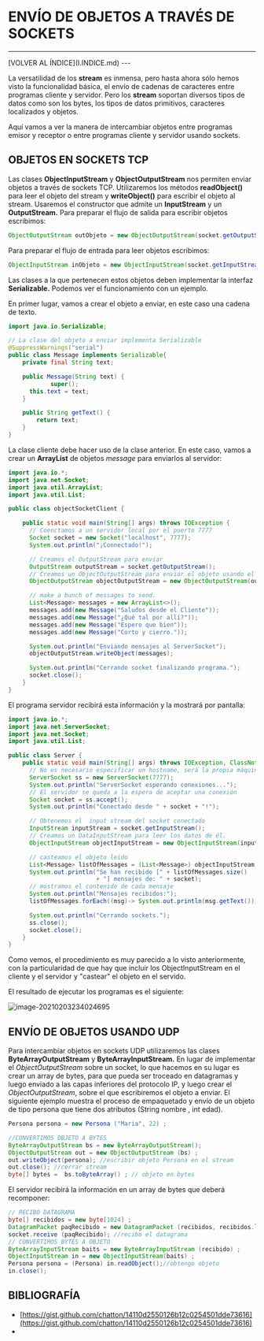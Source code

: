 # ENVÍO DE OBJETOS A TRAVÉS DE SOCKETS

<hr>
[VOLVER AL ÍNDICE](I.INDICE.md)
---

La versatilidad de los **stream** es inmensa, pero hasta ahora sólo hemos visto la funcionalidad básica, el envío de cadenas de caracteres entre programas cliente y servidor. Pero los **stream** soportan diversos tipos de datos como son los bytes, los tipos de datos primitivos, caracteres localizados y objetos.

Aquí vamos a ver la manera de intercambiar objetos entre programas emisor y receptor o entre programas cliente y servidor usando sockets.



## **OBJETOS EN SOCKETS TCP**

Las clases **ObjectlnputStream** y **ObjectOutputStream** nos permiten enviar objetos a través de sockets TCP. Utilizaremos los métodos **readObject()** para leer el objeto del stream y **writeObject()** para escribir el objeto al stream. Usaremos el constructor que admite un **InputStream** y un **OutputStream.** Para preparar el flujo de salida para escribir objetos escribimos:

```java
ObjectOutputStream outObjeto = new ObjectOutputStream(socket.getOutputStream());
```
Para preparar el flujo de entrada para leer objetos escribimos:
```java
ObjectInputStream inObjeto = new ObjectInputStream(socket.getInputStream());
```

Las clases a la que pertenecen estos objetos deben implementar la interfaz **Serializable.** Podemos ver el funcionamiento con un ejemplo.

En primer lugar, vamos a crear el objeto a enviar, en este caso una cadena de texto.

```java
import java.io.Serializable;

// La clase del objeto a enviar implementa Serializable
@SuppressWarnings("serial")
public class Message implements Serializable{
    private final String text;

    public Message(String text) {
			super();
      this.text = text;
    }

    public String getText() {
        return text;
    }
}
```

La clase cliente debe hacer uso de la clase anterior. En este caso, vamos a crear un **ArrayList** de objetos *message* para enviarlos al servidor:

```java
import java.io.*;
import java.net.Socket;
import java.util.ArrayList;
import java.util.List;

public class objectSocketClient {

    public static void main(String[] args) throws IOException {
      // Coenctamos a un servidor local por el puerto 7777
      Socket socket = new Socket("localhost", 7777);
      System.out.println("¡Connectado!");

      // Creamos el OutputStream para enviar
      OutputStream outputStream = socket.getOutputStream();
      // Creamos un ObjectOutputStream para enviar el objeto usando el anterior
      ObjectOutputStream objectOutputStream = new ObjectOutputStream(outputStream);

      // make a bunch of messages to send.
      List<Message> messages = new ArrayList<>();
      messages.add(new Message("Saludos desde el Cliente"));
      messages.add(new Message("¿Qué tal por allí?"));
      messages.add(new Message("Espero que bien"));
      messages.add(new Message("Corto y cierro."));

      System.out.println("Enviando mensajes al ServerSocket");
      objectOutputStream.writeObject(messages);

      System.out.println("Cerrando socket finalizando programa.");
      socket.close();
    }
}
```

El programa servidor recibirá esta información y la mostrará por pantalla:

```java
import java.io.*;
import java.net.ServerSocket;
import java.net.Socket;
import java.util.List;

public class Server {
    public static void main(String[] args) throws IOException, ClassNotFoundException {
      // No es necesario especificar un hostname, será la propia máquina
      ServerSocket ss = new ServerSocket(7777);
      System.out.println("ServerSocket esperando conexiones...");
      // El servidor se queda a la espera de aceptar una conexión  
      Socket socket = ss.accept(); 
      System.out.println("Conectado desde " + socket + "!");

      // Obtenemos el  input stream del socket conectado
      InputStream inputStream = socket.getInputStream();
      // Creamos un DataInputStream para leer los datos de él.
      ObjectInputStream objectInputStream = new ObjectInputStream(inputStream);

      // casteamos el objeto leido
      List<Message> listOfMessages = (List<Message>) objectInputStream.readObject();
      System.out.println("Se han recibido [" + listOfMessages.size() 
                         + "] mensajes de: " + socket);
      // mostramos el contenido de cada mensaje
      System.out.println("Mensajes recibidos:");
      listOfMessages.forEach((msg)-> System.out.println(msg.getText()));

      System.out.println("Cerrando sockets.");
      ss.close();
      socket.close();
    }
}
```

Como vemos, el procedimiento es muy parecido a lo visto anteriormente, con la particularidad de que hay que incluir los ObjectInputStream en el cliente y el servidor y "castear" el objeto en el servido.

El resultado de ejecutar los programas es el siguiente:

![image-20210203234024695](IMG_03_17.png)

## ENVÍO DE OBJETOS USANDO UDP

Para intercambiar objetos en sockets UDP utilizaremos las clases **ByteArrayOutputStream** y **ByteArraylnputStream.** En lugar de implementar el *ObjectOutputStream* sobre un socket, lo que hacemos en su lugar es crear un array de bytes, para que pueda ser troceado en datagramas y luego enviado a las capas inferiores del protocolo IP, y luego crear el *ObjectOutputStream*, sobre el que escribiremos el objeto a enviar. El siguiente ejemplo muestra el proceso de empaquetado y envío de un objeto de tipo persona que tiene dos atributos (String nombre , int edad).

```java
Persona persona = new Persona ("Maria", 22) ;

//CONVERTIMOS OBJETO A BYTES
ByteArrayOutputStream bs = new ByteArrayOutputStream();
ObjectOutputStream out = new ObjectOutputStream (bs) ;
out.writeObject(persona); //escribir objeto Persona en el stream
out.close(); //cerrar stream
byte[] bytes =  bs.toByteArray() ; // objeto en bytes 
```

El servidor recibirá la información en un array de bytes que deberá recomponer:

```java
// RECIBO DATAGRAMA
byte[] recibidos = new byte[1024] ;
DatagramPacket paqRecibido = new DatagramPacket (recibidos, recibidos.length) ;
socket.receive (paqRecibido); //recibo el datagrama
// CONVERTIMOS BYTES A OBJETO
ByteArrayInputStream baits = new ByteArrayInputStream (recibido) ;
ObjectInputStream in = new ObjectInputStream(baits) ;
Persona persona = (Persona) in.readObject();//obtengo objeto
in.close();
```

## BIBLIOGRAFÍA

* [https://gist.github.com/chatton/14110d2550126b12c0254501dde73616](https://gist.github.com/chatton/14110d2550126b12c0254501dde73616)
* 